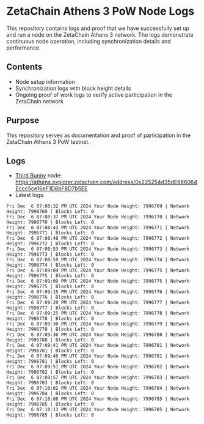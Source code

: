 # ZetaChain Athens 3 PoW Node Logs
This repository contains logs and proof that we have successfully set up and run a node on the ZetaChain Athens 3 network. The logs demonstrate continuous node operation, including synchronization details and performance.

## Contents
- Node setup information
- Synchronization logs with block height details
- Ongoing proof of work logs to verify active participation in the ZetaChain network

## Purpose
This repository serves as documentation and proof of participation in the ZetaChain Athens 3 PoW testnet.

## Logs

- [Third Bunny](https://thirdbunny.xyz/) node: https://athens.explorer.zetachain.com/address/0x225254d35dE666064Eccc5ce16eF1D8bF8D7b5EE
- Latest logs:
```
Fri Dec  6 07:08:32 PM UTC 2024 Your Node Height: 7996769 | Network Height: 7996769 | Blocks Left: 0
Fri Dec  6 07:08:37 PM UTC 2024 Your Node Height: 7996770 | Network Height: 7996770 | Blocks Left: 0
Fri Dec  6 07:08:43 PM UTC 2024 Your Node Height: 7996771 | Network Height: 7996771 | Blocks Left: 0
Fri Dec  6 07:08:48 PM UTC 2024 Your Node Height: 7996772 | Network Height: 7996772 | Blocks Left: 0
Fri Dec  6 07:08:53 PM UTC 2024 Your Node Height: 7996773 | Network Height: 7996773 | Blocks Left: 0
Fri Dec  6 07:08:59 PM UTC 2024 Your Node Height: 7996774 | Network Height: 7996774 | Blocks Left: 0
Fri Dec  6 07:09:04 PM UTC 2024 Your Node Height: 7996775 | Network Height: 7996775 | Blocks Left: 0
Fri Dec  6 07:09:09 PM UTC 2024 Your Node Height: 7996775 | Network Height: 7996775 | Blocks Left: 0
Fri Dec  6 07:09:15 PM UTC 2024 Your Node Height: 7996776 | Network Height: 7996776 | Blocks Left: 0
Fri Dec  6 07:09:20 PM UTC 2024 Your Node Height: 7996777 | Network Height: 7996777 | Blocks Left: 0
Fri Dec  6 07:09:25 PM UTC 2024 Your Node Height: 7996778 | Network Height: 7996778 | Blocks Left: 0
Fri Dec  6 07:09:30 PM UTC 2024 Your Node Height: 7996779 | Network Height: 7996779 | Blocks Left: 0
Fri Dec  6 07:09:36 PM UTC 2024 Your Node Height: 7996780 | Network Height: 7996780 | Blocks Left: 0
Fri Dec  6 07:09:41 PM UTC 2024 Your Node Height: 7996781 | Network Height: 7996781 | Blocks Left: 0
Fri Dec  6 07:09:46 PM UTC 2024 Your Node Height: 7996781 | Network Height: 7996781 | Blocks Left: 0
Fri Dec  6 07:09:51 PM UTC 2024 Your Node Height: 7996782 | Network Height: 7996782 | Blocks Left: 0
Fri Dec  6 07:09:57 PM UTC 2024 Your Node Height: 7996783 | Network Height: 7996783 | Blocks Left: 0
Fri Dec  6 07:10:02 PM UTC 2024 Your Node Height: 7996784 | Network Height: 7996784 | Blocks Left: 0
Fri Dec  6 07:10:08 PM UTC 2024 Your Node Height: 7996785 | Network Height: 7996785 | Blocks Left: 0
Fri Dec  6 07:10:13 PM UTC 2024 Your Node Height: 7996785 | Network Height: 7996785 | Blocks Left: 0
```
